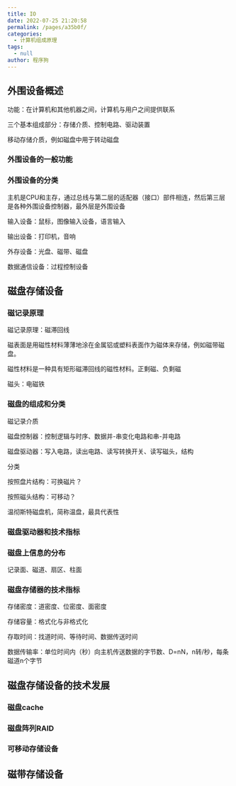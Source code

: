 ```yaml
---
title: IO
date: 2022-07-25 21:20:58
permalink: /pages/a35b0f/
categories: 
  - 计算机组成原理
tags: 
  - null
author: 程序狗
---
```

## 外围设备概述

功能：在计算机和其他机器之间，计算机与用户之间提供联系

三个基本组成部分：存储介质、控制电路、驱动装置

移动存储介质，例如磁盘中用于转动磁盘

### 外围设备的一般功能

### 外围设备的分类

主机是CPU和主存，通过总线与第二层的适配器（接口）部件相连，然后第三层是各种外围设备控制器，最外层是外围设备

输入设备：鼠标，图像输入设备，语言输入

输出设备：打印机，音响

外存设备：光盘、磁带、磁盘

数据通信设备：过程控制设备

## 磁盘存储设备

### 磁记录原理

磁记录原理：磁滞回线

磁表面是用磁性材料薄薄地涂在金属铝或塑料表面作为磁体来存储，例如磁带磁盘。

磁性材料是一种具有矩形磁滞回线的磁性材料。正剩磁、负剩磁

磁头：电磁铁

### 磁盘的组成和分类

磁记录介质

磁盘控制器：控制逻辑与时序、数据并-串变化电路和串-并电路

磁盘驱动器：写入电路，读出电路、读写转换开关、读写磁头，结构

分类

按照盘片结构：可换磁片？

按照磁头结构：可移动？

温彻斯特磁盘机，简称温盘，最具代表性

### 磁盘驱动器和技术指标

### 磁盘上信息的分布

记录面、磁道、扇区、柱面

### 磁盘存储器的技术指标

存储密度：道密度、位密度、面密度

存储容量：格式化与非格式化

存取时间：找道时间、等待时间、数据传送时间

数据传输率：单位时间内（秒）向主机传送数据的字节数、D=nN，n转/秒，每条磁道n个字节

## 磁盘存储设备的技术发展

### 磁盘cache

### 磁盘阵列RAID

### 可移动存储设备

## 磁带存储设备